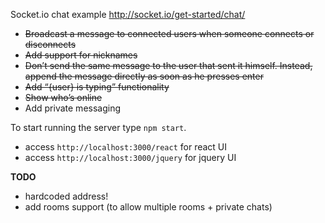 Socket.io chat example http://socket.io/get-started/chat/
- ~~Broadcast a message to connected users when someone connects or disconnects~~
- ~~Add support for nicknames~~
- ~~Don’t send the same message to the user that sent it himself. Instead, append the message directly as soon as he presses enter~~
- ~~Add “{user} is typing” functionality~~
- ~~Show who’s online~~
- Add private messaging

To start running the server type `npm start`.
- access `http://localhost:3000/react` for react UI
- access `http://localhost:3000/jquery` for jquery UI

**TODO**
- hardcoded address!
- add rooms support (to allow multiple rooms + private chats)